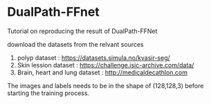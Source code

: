 # DualPath-FFnet
 Tutorial on reproducing the result of DualPath-FFNet

download the datasets from the relvant sources
1) polyp dataset : https://datasets.simula.no/kvasir-seg/
2) Skin lession dataset : https://challenge.isic-archive.com/data/
3) Brain, heart and lung dataset : http://medicaldecathlon.com

The images and labels needs to be in the shape of (128,128,3) before starting the training process. 
